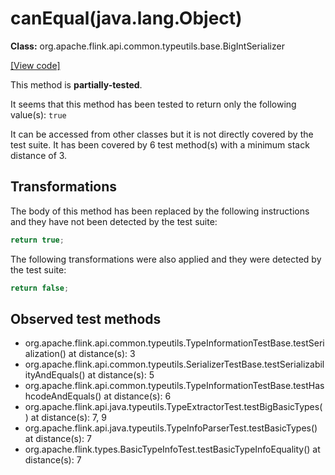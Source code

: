 # canEqual(java.lang.Object)

**Class:** org.apache.flink.api.common.typeutils.base.BigIntSerializer

[[View code]](https://github.com/apache/flink/blob/740f711c4ec9c4b7cdefd01c9f64857c345a68a1/flink-core/src/main/java//org/apache/flink/api/common/typeutils/base/BigIntSerializer.java#L85)

This method is **partially-tested**.

It seems that this method has been tested to return only the following value(s): `true`


It can be accessed from other classes but it is not directly covered by the test suite. 
It has been covered by 6 test method(s) with a minimum stack distance of 3.

## Transformations


The body of this method has been replaced by the following instructions and they have not been detected by the test suite:

```Java
return true;
```

The following transformations were also applied and they were detected by the test suite:

```Java
return false;
```





## Observed test methods

* org.apache.flink.api.common.typeutils.TypeInformationTestBase.testSerialization() at distance(s): 3
* org.apache.flink.api.common.typeutils.SerializerTestBase.testSerializabilityAndEquals() at distance(s): 5
* org.apache.flink.api.common.typeutils.TypeInformationTestBase.testHashcodeAndEquals() at distance(s): 6
* org.apache.flink.api.java.typeutils.TypeExtractorTest.testBigBasicTypes() at distance(s): 7, 9
* org.apache.flink.api.java.typeutils.TypeInfoParserTest.testBasicTypes() at distance(s): 7
* org.apache.flink.types.BasicTypeInfoTest.testBasicTypeInfoEquality() at distance(s): 7

